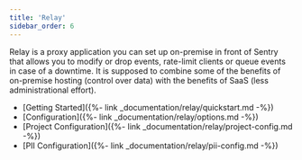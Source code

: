 ```yaml
---
title: 'Relay'
sidebar_order: 6
---
```


Relay is a proxy application you can set up on-premise in front of Sentry that
allows you to modify or drop events, rate-limit clients or queue events in case
of a downtime. It is supposed to combine some of the benefits of on-premise
hosting (control over data) with the benefits of SaaS (less administrational
effort).

-   [Getting Started]({%- link _documentation/relay/quickstart.md -%})
-   [Configuration]({%- link _documentation/relay/options.md -%})
-   [Project Configuration]({%- link _documentation/relay/project-config.md -%})
-   [PII Configuration]({%- link _documentation/relay/pii-config.md -%})
